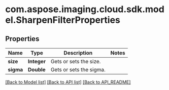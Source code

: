 
# com.aspose.imaging.cloud.sdk.model.SharpenFilterProperties

## Properties
Name | Type | Description | Notes
------------ | ------------- | ------------- | -------------
**size** | **Integer** | Gets or sets the size.              | 
**sigma** | **Double** | Gets or sets the sigma.              | 


[[Back to Model list]](API_README.md#documentation-for-models) [[Back to API list]](API_README.md#documentation-for-api-endpoints) [[Back to API_README]](API_README.md)

